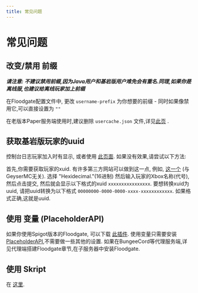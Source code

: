 ```yaml
---
title: 常见问题
---
```


# 常见问题

## 改变/禁用 前缀

***请注意: 不建议禁用前缀,因为Java用户和基岩版用户难免会有重名.同理,如果你是离线服,也建议给离线玩家加上前缀***

在Floodgate配置文件中, 更改 `username-prefix` 为你想要的前缀 - 同时如果像禁用它,可以直接设置为 `""`

在老版本Paper服务端使用时,建议删除 `usercache.json` 文件,详见[此页](/floodgate/issues/#更改基岩版前缀后不生效) .

## 获取基岩版玩家的uuid
控制台日志玩家加入时有显示, 或者使用 [此页面](https://uuid.kejona.dev/). 如果没有效果,请尝试以下方法:

首先,你需要获取玩家的xuid. 有许多第三方网站可以做到这一点, 例如, [这一个](https://www.cxkes.me/xbox/xuid) (与GeyserMC无关). 选择 "Hexidecimal."(16进制) 然后输入玩家的Xbox名称(代号), 然后点击提交, 然后就会显示以下格式的xuid `xxxxxxxxxxxxxxxx`. 要想转换xuid为uuid, 请把uuid转换为以下格式 `00000000-0000-0000-xxxx-xxxxxxxxxxxx`. 如果格式正确,这就是uuid.

## 使用 变量 (PlaceholderAPI)
如果你使用Spigot版本的Floodgate, 可以下载 [此插件](https://github.com/rtm516/FloodgatePlaceholders/). 使用变量只需要安装 [PlaceholderAPI](https://www.spigotmc.org/resources/6245/),不需要做一些其他的设置. 如果在BungeeCord等代理服务端,详见代理端搭建Floodgate章节,在子服务器中安装Floodgate.

## 使用 Skript
在 [这里](https://github.com/Camotoy/floodgate-skript). 
